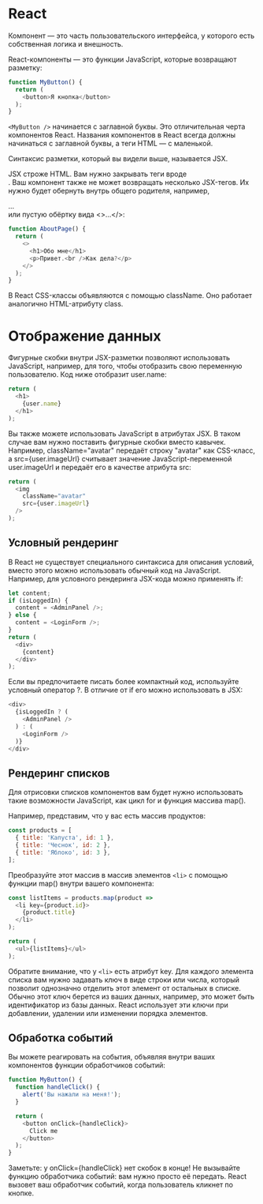 # React
Компонент — это часть пользовательского интерфейса, у которого есть собственная логика и внешность.

React-компоненты — это функции JavaScript, которые возвращают разметку:
```js
function MyButton() {
  return (
    <button>Я кнопка</button>
  );
}
```

`<MyButton />` начинается с заглавной буквы. Это отличительная черта компонентов React. Названия компонентов в React всегда должны начинаться с заглавной буквы, а теги HTML — с маленькой.

Синтаксис разметки, который вы видели выше, называется JSX. 

JSX строже HTML. Вам нужно закрывать теги вроде <br />. Ваш компонент также не может возвращать несколько JSX-тегов. Их нужно будет обернуть внутрь общего родителя, например, <div>...</div> или пустую обёртку вида <>...</>:
```js
function AboutPage() {
  return (
    <>
      <h1>Обо мне</h1>
      <p>Привет.<br />Как дела?</p>
    </>
  );
}
```

В React CSS-классы объявляются с помощью className.
Оно работает аналогично HTML-атрибуту class.

# Отображение данных
Фигурные скобки внутри JSX-разметки позволяют использовать JavaScript, например, для того, чтобы отобразить свою переменную пользователю. Код ниже отобразит user.name:
```js
return (
  <h1>
    {user.name}
  </h1>
);
```

Вы также можете использовать JavaScript в атрибутах JSX. В таком случае вам нужно поставить фигурные скобки вместо кавычек. Например, className="avatar" передаёт строку "avatar" как CSS-класс, а src={user.imageUrl} считывает значение JavaScript-переменной user.imageUrl и передаёт его в качестве атрибута src:
```js
return (
  <img
    className="avatar"
    src={user.imageUrl}
  />
);
```

## Условный рендеринг
В React не существует специального синтаксиса для описания условий, вместо этого можно использовать обычный код на JavaScript. Например, для условного рендеринга JSX-кода можно применять if:
```js
let content;
if (isLoggedIn) {
  content = <AdminPanel />;
} else {
  content = <LoginForm />;
}
return (
  <div>
    {content}
  </div>
);
```

Если вы предпочитаете писать более компактный код, используйте условный оператор ?. В отличие от if его можно использовать в JSX:
```js
<div>
  {isLoggedIn ? (
    <AdminPanel />
  ) : (
    <LoginForm />
  )}
</div>
```

## Рендеринг списков
Для отрисовки списков компонентов вам будет нужно использовать такие возможности JavaScript, как цикл for и функция массива map().

Например, представим, что у вас есть массив продуктов:
```js
const products = [
  { title: 'Капуста', id: 1 },
  { title: 'Чеснок', id: 2 },
  { title: 'Яблоко', id: 3 },
];
```

Преобразуйте этот массив в массив элементов `<li>` с помощью функции map() внутри вашего компонента:
```js
const listItems = products.map(product =>
  <li key={product.id}>
    {product.title}
  </li>
);

return (
  <ul>{listItems}</ul>
);
```

Обратите внимание, что у `<li>` есть атрибут key. Для каждого элемента списка вам нужно задавать ключ в виде строки или числа, который позволит однозначно отделить этот элемент от остальных в списке. Обычно этот ключ берется из ваших данных, например, это может быть идентификатор из базы данных. React использует эти ключи при добавлении, удалении или изменении порядка элементов.

## Обработка событий
Вы можете реагировать на события, объявляя внутри ваших компонентов функции обработчиков событий:
```js
function MyButton() {
  function handleClick() {
    alert('Вы нажали на меня!');
  }

  return (
    <button onClick={handleClick}>
      Click me
    </button>
  );
}
```
Заметьте: у onClick={handleClick} нет скобок в конце! Не вызывайте функцию обработчика событий: вам нужно просто её передать. React вызовет ваш обработчик событий, когда пользователь кликнет по кнопке.
